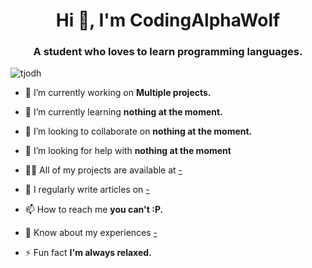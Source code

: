 <h1 align="center">Hi 👋, I'm CodingAlphaWolf</h1>
<h3 align="center">A student who loves to learn programming languages.</h3>

<p align="left"> <img src="https://komarev.com/ghpvc/?username=CodingAlphaWolf&label=Profile%20views&color=0e75b6&style=flat" alt="tjodh" /> </p>

- 🔭 I’m currently working on **Multiple projects.**

- 🌱 I’m currently learning **nothing at the moment.**

- 👯 I’m looking to collaborate on **nothing at the moment.**

- 🤝 I’m looking for help with **nothing at the moment**

- 👨‍💻 All of my projects are available at [-](-)

- 📝 I regularly write articles on [-](-)

- 📫 How to reach me **you can't :P.**

- 📄 Know about my experiences [-](-)

- ⚡ Fun fact **I'm always relaxed.**
